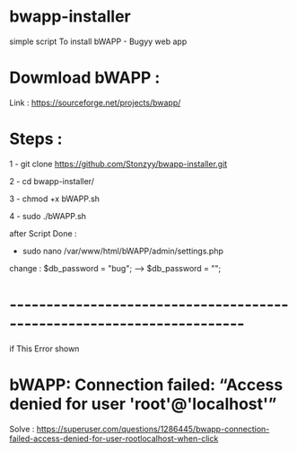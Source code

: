 # bwapp-installer
simple script To install bWAPP - Bugyy web app

# Dowmload bWAPP :

Link : https://sourceforge.net/projects/bwapp/

# Steps :


1 - git clone https://github.com/Stonzyy/bwapp-installer.git

2 - cd bwapp-installer/

3 - chmod +x bWAPP.sh

4 - sudo ./bWAPP.sh


after Script Done :

- sudo nano /var/www/html/bWAPP/admin/settings.php 

change : $db_password = "bug"; --> $db_password = "";


# ----------------------------------------------------------------------


if This Error shown

# bWAPP: Connection failed: “Access denied for user 'root'@'localhost'”


Solve : https://superuser.com/questions/1286445/bwapp-connection-failed-access-denied-for-user-rootlocalhost-when-click
